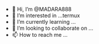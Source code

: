 - 👋 Hi, I’m @MADARA888
- 👀 I’m interested in ...termux
- 🌱 I’m currently learning ...
- 💞️ I’m looking to collaborate on ...
- 📫 How to reach me ...

<!---
MADARA888/MADARA888 is a ✨ special ✨ repository because its `README.md` (this file) appears on your GitHub profile.
You can click the Preview link to take a look at your changes.
--->
